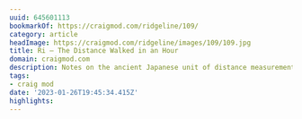 ```yaml
---
uuid: 645601113
bookmarkOf: https://craigmod.com/ridgeline/109/
category: article
headImage: https://craigmod.com/ridgeline/images/109/109.jpg
title: Ri — The Distance Walked in an Hour
domain: craigmod.com
description: Notes on the ancient Japanese unit of distance measurement
tags:
- craig mod
date: '2023-01-26T19:45:34.415Z'
highlights:
---
```



